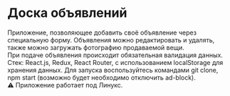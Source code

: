 # Доска объявлений

Приложение, позволяющее добавить своё объявление через специальную форму. Объявления можно редактировать и удалять, также можно загружать фотографию продаваемой вещи.  
При подаче объявления происходит обязательная валидация данных.
Стек: React.js, Redux, React Router, с использованием localStorage для хранения данных.
Для запуска воспользуйтесь командами git clone, npm start (возможно будет необходимо отключить ad-block).  
:warning: Приложение работает под Линукс.



